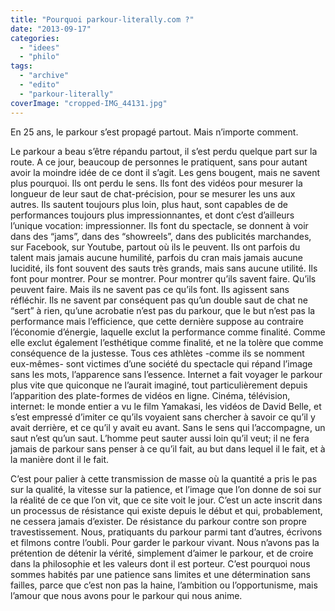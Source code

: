 ```yaml
---
title: "Pourquoi parkour-literally.com ?"
date: "2013-09-17"
categories: 
  - "idees"
  - "philo"
tags: 
  - "archive"
  - "edito"
  - "parkour-literally"
coverImage: "cropped-IMG_44131.jpg"
---
```


En 25 ans, le parkour s’est propagé partout. Mais n’importe comment.

Le parkour a beau s’être répandu partout, il s’est perdu quelque part sur la route. A ce jour, beaucoup de personnes le pratiquent, sans pour autant avoir la moindre idée de ce dont il s’agit. Les gens bougent, mais ne savent plus pourquoi. Ils ont perdu le sens. Ils font des vidéos pour mesurer la longueur de leur saut de chat-précision, pour se mesurer les uns aux autres. Ils sautent toujours plus loin, plus haut, sont capables de de performances toujours plus impressionnantes, et dont c’est d’ailleurs l’unique vocation: impressionner. Ils font du spectacle, se donnent à voir dans des “jams”, dans des “showreels”, dans des publicités marchandes, sur Facebook, sur Youtube, partout où ils le peuvent. Ils ont parfois du talent mais jamais aucune humilité, parfois du cran mais jamais aucune lucidité, ils font souvent des sauts très grands, mais sans aucune utilité. Ils font pour montrer. Pour se montrer. Pour montrer qu’ils savent faire. Qu’ils peuvent faire. Mais ils ne savent pas ce qu’ils font. Ils agissent sans réfléchir. Ils ne savent par conséquent pas qu’un double saut de chat ne “sert” à rien, qu’une acrobatie n’est pas du parkour, que le but n’est pas la performance mais l’efficience, que cette dernière suppose au contraire l’économie d’énergie, laquelle exclut la performance comme finalité. Comme elle exclut également l’esthétique comme finalité, et ne la tolère que comme conséquence de la justesse. Tous ces athlètes -comme ils se nomment eux-mêmes- sont victimes d’une société du spectacle qui répand l’image sans les mots, l’apparence sans l’essence. Internet a fait voyager le parkour plus vite que quiconque ne l’aurait imaginé, tout particulièrement depuis l’apparition des plate-formes de vidéos en ligne. Cinéma, télévision, internet: le monde entier a vu le film Yamakasi, les vidéos de David Belle, et s’est empressé d’imiter ce qu’ils voyaient sans chercher à savoir ce qu’il y avait derrière, et ce qu’il y avait eu avant. Sans le sens qui l’accompagne, un saut n’est qu’un saut. L’homme peut sauter aussi loin qu’il veut; il ne fera jamais de parkour sans penser à ce qu’il fait, au but dans lequel il le fait, et à la manière dont il le fait.

C’est pour palier à cette transmission de masse où la quantité a pris le pas sur la qualité, la vitesse sur la patience, et l’image que l’on donne de soi sur la réalité de ce que l’on vit, que ce site voit le jour. C’est un acte inscrit dans un processus de résistance qui existe depuis le début et qui, probablement, ne cessera jamais d’exister. De résistance du parkour contre son propre travestissement. Nous, pratiquants du parkour parmi tant d’autres, écrivons et filmons contre l’oubli. Pour garder le parkour vivant. Nous n’avons pas la prétention de détenir la vérité, simplement d’aimer le parkour, et de croire dans la philosophie et les valeurs dont il est porteur. C’est pourquoi nous sommes habités par une patience sans limites et une détermination sans failles, parce que c’est non pas la haine, l’ambition ou l’opportunisme, mais l’amour que nous avons pour le parkour qui nous anime.
